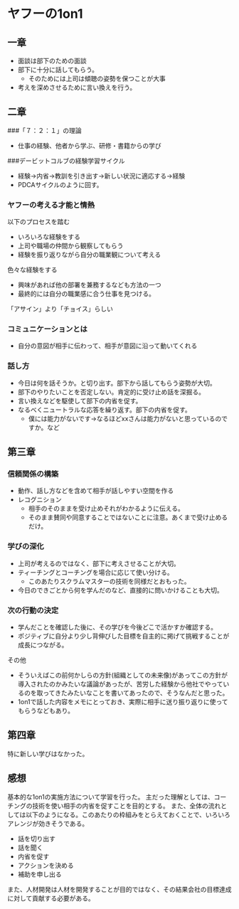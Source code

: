 # ヤフーの1on1
## 一章

* 面談は部下のための面談
* 部下に十分に話してもらう。
  * そのためには上司は傾聴の姿勢を保つことが大事
* 考えを深めさせるために言い換えを行う。

## 二章
###「７：２：１」の理論

* 仕事の経験、他者から学ぶ、研修・書籍からの学び

###デービットコルブの経験学習サイクル

* 経験→内省→教訓を引き出す→新しい状況に適応する→経験
* PDCAサイクルのように回す。

### ヤフーの考える才能と情熱
以下のプロセスを踏む

* いろいろな経験をする
* 上司や職場の仲間から観察してもらう
* 経験を振り返りながら自分の職業観について考える

色々な経験をする

* 興味があれば他の部署を兼務するなども方法の一つ
* 最終的には自分の職業感に合う仕事を見つける。

「アサイン」より「チョイス」らしい

### コミュニケーションとは

* 自分の意図が相手に伝わって、相手が意図に沿って動いてくれる

### 話し方

* 今日は何を話そうか。と切り出す。部下から話してもらう姿勢が大切。
* 部下のやりたいことを否定しない。肯定的に受け止め話を深掘る。
* 言い換えなどを駆使して部下の内省を促す。
* なるべくニュートラルな応答を繰り返す。部下の内省を促す。
  * 僕には能力がないです→なるほどxxさんは能力がないと思っているのですか。など

## 第三章
### 信頼関係の構築

* 動作、話し方などを含めて相手が話しやすい空間を作る
* レコグニション
  * 相手のそのままを受け止めそれがわかるように伝える。
  * そのまま賛同や同意することではないことに注意。あくまで受け止めるだけ。

### 学びの深化

* 上司が考えるのではなく、部下に考えさせることが大切。
* ティーチングとコーチングを場合に応じて使い分ける。
  * このあたりスクラムマスターの技術を同様だとおもった。
* 今日のできごとから何を学んだのなど、直接的に問いかけることも大切。

### 次の行動の決定

* 学んだことを確認した後に、その学びを今後どこで活かすか確認する。
* ポジティブに自分より少し背伸びした目標を自主的に掲げて挑戦することが成長につながる。

その他

* そういえばこの前何かしらの方針(組織としての未来像)があってこの方針が導入されたのかみたいな議論があったが、苦労した経験から他社でやっているのを取ってきたみたいなことを書いてあったので、そうなんだと思った。
* 1on1で話した内容をメモにとっておき、実際に相手に送り振り返りに使ってもらうなどもあり。

## 第四章
特に新しい学びはなかった。

## 感想
基本的な1on1の実施方法について学習を行った。
主だった理解としては、コーチングの技術を使い相手の内省を促すことを目的とする。
また、全体の流れとしては以下のようになる。このあたりの枠組みをとらえておくことで、いろいろアレンジが効きそうである。

* 話を切り出す
* 話を聞く
* 内省を促す
* アクションを決める
* 補助を申し出る

また、人材開発は人材を開発することが目的ではなく、その結果会社の目標達成に対して貢献する必要がある。
